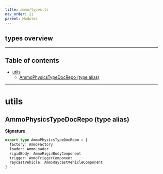 ```yaml
---
title: ammo/types.ts
nav_order: 11
parent: Modules
---
```


## types overview

---

<h2 class="text-delta">Table of contents</h2>

- [utils](#utils)
  - [AmmoPhysicsTypeDocRepo (type alias)](#ammophysicstypedocrepo-type-alias)

---

# utils

## AmmoPhysicsTypeDocRepo (type alias)

**Signature**

```ts
export type AmmoPhysicsTypeDocRepo = {
  factory: AmmoFactory
  loader: AmmoLoader
  rigidBody: AmmoRigidBodyComponent
  trigger: AmmoTriggerComponent
  raycastVehicle: AmmoRaycastVehicleComponent
}
```
